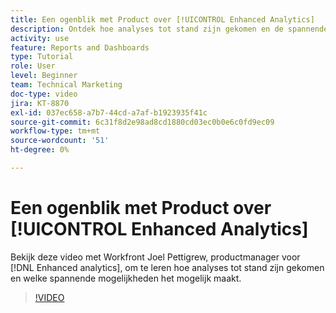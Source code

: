 ```yaml
---
title: Een ogenblik met Product over [!UICONTROL Enhanced Analytics]
description: Ontdek hoe analyses tot stand zijn gekomen en de spannende mogelijkheden die dit mogelijk maakt met Joel Pettigrew, productmanager voor [!DNL Enhanced analytics].
activity: use
feature: Reports and Dashboards
type: Tutorial
role: User
level: Beginner
team: Technical Marketing
doc-type: video
jira: KT-8870
exl-id: 037ec658-a7b7-44cd-a7af-b1923935f41c
source-git-commit: 6c31f8d2e98ad8cd1880cd03ec0b0e6c0fd9ec09
workflow-type: tm+mt
source-wordcount: '51'
ht-degree: 0%

---
```


# Een ogenblik met Product over [!UICONTROL Enhanced Analytics]

Bekijk deze video met Workfront Joel Pettigrew, productmanager voor [!DNL Enhanced analytics], om te leren hoe analyses tot stand zijn gekomen en welke spannende mogelijkheden het mogelijk maakt.

>[!VIDEO](https://video.tv.adobe.com/v/335042/?quality=12&learn=on)
